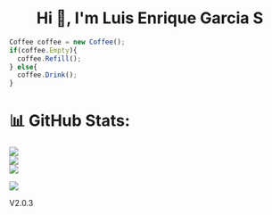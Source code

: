 <h1 align="center">Hi 👋, I'm Luis Enrique Garcia S</h1>

```javascript
Coffee coffee = new Coffee();
if(coffee.Empty){
  coffee.Refill();
} else{
  coffee.Drink();
}
```

# 📊 GitHub Stats:
![](https://github-readme-stats.vercel.app/api?username=LE-Sanabria&theme=dark&hide_border=false&include_all_commits=false&count_private=false)<br/>
![](https://github-readme-streak-stats.herokuapp.com/?user=LE-Sanabria&theme=dark&hide_border=false)<br/>
![](https://github-readme-stats.vercel.app/api/top-langs/?username=LE-Sanabria&theme=dark&hide_border=false&include_all_commits=false&count_private=false&layout=compact)

[![](https://visitcount.itsvg.in/api?id=LE-Sanabria&icon=0&color=0)](https://visitcount.itsvg.in)

<!-- Proudly created with GPRM ( https://gprm.itsvg.in ) -->
V2.0.3
